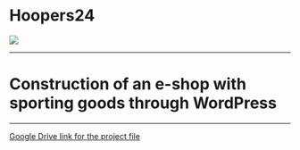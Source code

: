# Hoopers24
<div>
  <img src="https://github.com/user-attachments/assets/c37485f4-bbe2-48fd-b243-b5f1996cf5e2">
  <hr>
  <h1>Construction of an e-shop with sporting goods through WordPress</h1>
  <hr>
  <a href="https://drive.google.com/file/d/13IgKAqHnKbdrD3Sh0GLv8_hr4AQA6V9k/view?usp=sharing">Google Drive link for the project file</a>
</div>

